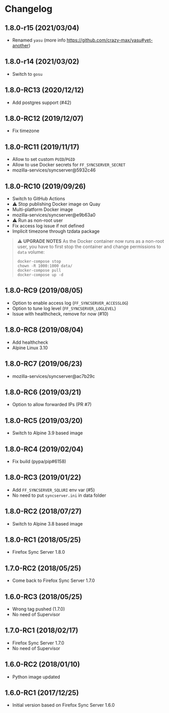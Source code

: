 # Changelog

## 1.8.0-r15 (2021/03/04)

* Renamed `yasu` (more info https://github.com/crazy-max/yasu#yet-another)

## 1.8.0-r14 (2021/03/02)

* Switch to `gosu`

## 1.8.0-RC13 (2020/12/12)

* Add postgres support (#42)

## 1.8.0-RC12 (2019/12/07)

* Fix timezone

## 1.8.0-RC11 (2019/11/17)

* Allow to set custom `PUID`/`PGID`
* Allow to use Docker secrets for `FF_SYNCSERVER_SECRET`
* mozilla-services/syncserver@5932c46

## 1.8.0-RC10 (2019/09/26)

* Switch to GitHub Actions
* :warning: Stop publishing Docker image on Quay
* Multi-platform Docker image
* mozilla-services/syncserver@e9b63a0
* :warning: Run as non-root user
* Fix access log issue if not defined
* Implicit timezone through tzdata package

> :warning: **UPGRADE NOTES**
> As the Docker container now runs as a non-root user, you have to first stop the container and change permissions to `data` volume:
> ```
> docker-compose stop
> chown -R 1000:1000 data/
> docker-compose pull
> docker-compose up -d
> ```

## 1.8.0-RC9 (2019/08/05)

* Option to enable access log (`FF_SYNCSERVER_ACCESSLOG`)
* Option to tune log level (`FF_SYNCSERVER_LOGLEVEL`)
* Issue with healthcheck, remove for now (#10)

## 1.8.0-RC8 (2019/08/04)

* Add healthcheck
* Alpine Linux 3.10

## 1.8.0-RC7 (2019/06/23)

* mozilla-services/syncserver@ac7b29c

## 1.8.0-RC6 (2019/03/21)

* Option to allow forwarded IPs (PR #7)

## 1.8.0-RC5 (2019/03/20)

* Switch to Alpine 3.9 based image

## 1.8.0-RC4 (2019/02/04)

* Fix build (pypa/pip#6158)

## 1.8.0-RC3 (2019/01/22)

* Add `FF_SYNCSERVER_SQLURI` env var (#5)
* No need to put `syncserver.ini` in data folder

## 1.8.0-RC2 (2018/07/27)

* Switch to Alpine 3.8 based image

## 1.8.0-RC1 (2018/05/25)

* Firefox Sync Server 1.8.0

## 1.7.0-RC2 (2018/05/25)

* Come back to Firefox Sync Server 1.7.0

## 1.6.0-RC3 (2018/05/25)

* Wrong tag pushed (1.7.0)
* No need of Supervisor

## 1.7.0-RC1 (2018/02/17)

* Firefox Sync Server 1.7.0
* No need of Supervisor

## 1.6.0-RC2 (2018/01/10)

* Python image updated

## 1.6.0-RC1 (2017/12/25)

* Initial version based on Firefox Sync Server 1.6.0
